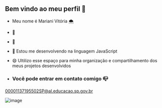 ## Bem vindo ao meu perfil 👋

- Meu nome é Mariani Vitória 🌨️
- 💚
- 💬 
- 🌼 Estou me desenvolvendo na linguagem JavaScript
- 😄 Ultilizo esse espaço para minha organização e compartilhamento dos meus projetos desenvolvidos

- ### Você pode entrar em contato comigo 📪

00001137195502SP@al.educacao.sp.gov.br

![image](https://github.com/user-attachments/assets/d5f5350a-6830-4ffe-bc03-2930e32c465b)
